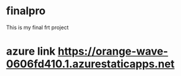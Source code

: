 # finalpro
This is my final frt project
# azure link https://orange-wave-0606fd410.1.azurestaticapps.net
